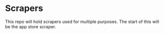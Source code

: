 # Scrapers

This repo will hold scrapers used for multiple purposes. The start of this will be the app store scraper.
